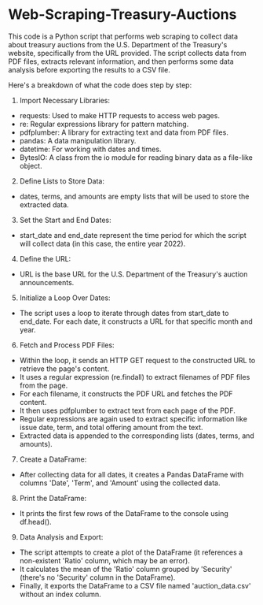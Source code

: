 # Web-Scraping-Treasury-Auctions

This code is a Python script that performs web scraping to collect data about treasury auctions from the U.S. Department of the Treasury's website, specifically from the URL provided. The script collects data from PDF files, extracts relevant information, and then performs some data analysis before exporting the results to a CSV file.

Here's a breakdown of what the code does step by step:

1. Import Necessary Libraries:
- requests: Used to make HTTP requests to access web pages.
- re: Regular expressions library for pattern matching.
- pdfplumber: A library for extracting text and data from PDF files.
- pandas: A data manipulation library.
- datetime: For working with dates and times.
- BytesIO: A class from the io module for reading binary data as a file-like object.

2. Define Lists to Store Data:
- dates, terms, and amounts are empty lists that will be used to store the extracted data.
  
3. Set the Start and End Dates:
- start_date and end_date represent the time period for which the script will collect data (in this case, the entire year 2022).

4. Define the URL:
- URL is the base URL for the U.S. Department of the Treasury's auction announcements.

5. Initialize a Loop Over Dates:
- The script uses a loop to iterate through dates from start_date to end_date. For each date, it constructs a URL for that specific month and year.

6. Fetch and Process PDF Files:
- Within the loop, it sends an HTTP GET request to the constructed URL to retrieve the page's content.
- It uses a regular expression (re.findall) to extract filenames of PDF files from the page.
- For each filename, it constructs the PDF URL and fetches the PDF content.
- It then uses pdfplumber to extract text from each page of the PDF.
- Regular expressions are again used to extract specific information like issue date, term, and total offering amount from the text.
- Extracted data is appended to the corresponding lists (dates, terms, and amounts).

7. Create a DataFrame:
- After collecting data for all dates, it creates a Pandas DataFrame with columns 'Date', 'Term', and 'Amount' using the collected data.

8. Print the DataFrame:
- It prints the first few rows of the DataFrame to the console using df.head().

9. Data Analysis and Export:
- The script attempts to create a plot of the DataFrame (it references a non-existent 'Ratio' column, which may be an error).
- It calculates the mean of the 'Ratio' column grouped by 'Security' (there's no 'Security' column in the DataFrame).
- Finally, it exports the DataFrame to a CSV file named 'auction_data.csv' without an index column.
